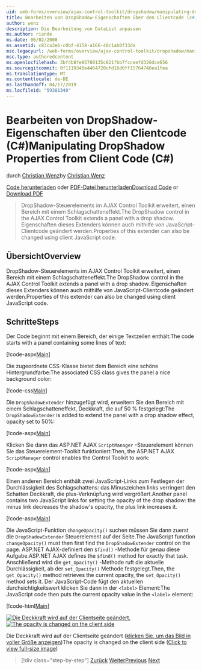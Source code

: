```yaml
---
uid: web-forms/overview/ajax-control-toolkit/dropshadow/manipulating-dropshadow-properties-from-client-code-cs
title: Bearbeiten von DropShadow-Eigenschaften über den Clientcode (c#) | Microsoft-Dokumentation
author: wenz
description: Die Bearbeitung von DataList anpassen
ms.author: riande
ms.date: 06/02/2008
ms.assetid: c83ca3e6-c0bf-4158-a166-40c1ab0f33da
msc.legacyurl: /web-forms/overview/ajax-control-toolkit/dropshadow/manipulating-dropshadow-properties-from-client-code-cs
msc.type: authoredcontent
ms.openlocfilehash: 3bf4b8fe85780135c821fbb7fcceefd326dce656
ms.sourcegitcommit: 0f1119340e4464720cfd16d0ff15764746ea1fea
ms.translationtype: MT
ms.contentlocale: de-DE
ms.lasthandoff: 04/17/2019
ms.locfileid: "59381340"
---
```

# <a name="manipulating-dropshadow-properties-from-client-code-c"></a><span data-ttu-id="12976-103">Bearbeiten von DropShadow-Eigenschaften über den Clientcode (C#)</span><span class="sxs-lookup"><span data-stu-id="12976-103">Manipulating DropShadow Properties from Client Code (C#)</span></span>

<span data-ttu-id="12976-104">durch [Christian Wenz](https://github.com/wenz)</span><span class="sxs-lookup"><span data-stu-id="12976-104">by [Christian Wenz](https://github.com/wenz)</span></span>

<span data-ttu-id="12976-105">[Code herunterladen](http://download.microsoft.com/download/5/1/6/51652a81-500b-4f6b-88d3-617103e7941e/DropShadow2.cs.zip) oder [PDF-Datei herunterladen](http://download.microsoft.com/download/b/6/a/b6ae89ee-df69-4c87-9bfb-ad1eb2b23373/dropshadow2CS.pdf)</span><span class="sxs-lookup"><span data-stu-id="12976-105">[Download Code](http://download.microsoft.com/download/5/1/6/51652a81-500b-4f6b-88d3-617103e7941e/DropShadow2.cs.zip) or [Download PDF](http://download.microsoft.com/download/b/6/a/b6ae89ee-df69-4c87-9bfb-ad1eb2b23373/dropshadow2CS.pdf)</span></span>

> <span data-ttu-id="12976-106">DropShadow-Steuerelements im AJAX Control Toolkit erweitert, einen Bereich mit einem Schlagschatteneffekt.</span><span class="sxs-lookup"><span data-stu-id="12976-106">The DropShadow control in the AJAX Control Toolkit extends a panel with a drop shadow.</span></span> <span data-ttu-id="12976-107">Eigenschaften dieses Extenders können auch mithilfe von JavaScript-Clientcode geändert werden.</span><span class="sxs-lookup"><span data-stu-id="12976-107">Properties of this extender can also be changed using client JavaScript code.</span></span>


## <a name="overview"></a><span data-ttu-id="12976-108">Übersicht</span><span class="sxs-lookup"><span data-stu-id="12976-108">Overview</span></span>

<span data-ttu-id="12976-109">DropShadow-Steuerelements im AJAX Control Toolkit erweitert, einen Bereich mit einem Schlagschatteneffekt.</span><span class="sxs-lookup"><span data-stu-id="12976-109">The DropShadow control in the AJAX Control Toolkit extends a panel with a drop shadow.</span></span> <span data-ttu-id="12976-110">Eigenschaften dieses Extenders können auch mithilfe von JavaScript-Clientcode geändert werden.</span><span class="sxs-lookup"><span data-stu-id="12976-110">Properties of this extender can also be changed using client JavaScript code.</span></span>

## <a name="steps"></a><span data-ttu-id="12976-111">Schritte</span><span class="sxs-lookup"><span data-stu-id="12976-111">Steps</span></span>

<span data-ttu-id="12976-112">Der Code beginnt mit einem Bereich, der einige Textzeilen enthält:</span><span class="sxs-lookup"><span data-stu-id="12976-112">The code starts with a panel containing some lines of text:</span></span>

[!code-aspx[Main](manipulating-dropshadow-properties-from-client-code-cs/samples/sample1.aspx)]

<span data-ttu-id="12976-113">Die zugeordnete CSS-Klasse bietet dem Bereich eine schöne Hintergrundfarbe:</span><span class="sxs-lookup"><span data-stu-id="12976-113">The associated CSS class gives the panel a nice background color:</span></span>

[!code-css[Main](manipulating-dropshadow-properties-from-client-code-cs/samples/sample2.css)]

<span data-ttu-id="12976-114">Die `DropShadowExtender` hinzugefügt wird, erweitern Sie den Bereich mit einem Schlagschatteneffekt, Deckkraft, die auf 50 % festgelegt:</span><span class="sxs-lookup"><span data-stu-id="12976-114">The `DropShadowExtender` is added to extend the panel with a drop shadow effect, opacity set to 50%:</span></span>

[!code-aspx[Main](manipulating-dropshadow-properties-from-client-code-cs/samples/sample3.aspx)]

<span data-ttu-id="12976-115">Klicken Sie dann das ASP.NET AJAX `ScriptManager` -Steuerelement können Sie das Steuerelement-Toolkit funktioniert:</span><span class="sxs-lookup"><span data-stu-id="12976-115">Then, the ASP.NET AJAX `ScriptManager` control enables the Control Toolkit to work:</span></span>

[!code-aspx[Main](manipulating-dropshadow-properties-from-client-code-cs/samples/sample4.aspx)]

<span data-ttu-id="12976-116">Einen anderen Bereich enthält zwei JavaScript-Links zum Festlegen der Durchlässigkeit des Schlagschattens: das Minuszeichen links verringert den Schatten Deckkraft, die plus-Verknüpfung wird vergrößert.</span><span class="sxs-lookup"><span data-stu-id="12976-116">Another panel contains two JavaScript links for setting the opacity of the drop shadow: the minus link decreases the shadow's opacity, the plus link increases it.</span></span>

[!code-aspx[Main](manipulating-dropshadow-properties-from-client-code-cs/samples/sample5.aspx)]

<span data-ttu-id="12976-117">Die JavaScript-Funktion `changeOpacity()` suchen müssen Sie dann zuerst die `DropShadowExtender` Steuerelement auf der Seite.</span><span class="sxs-lookup"><span data-stu-id="12976-117">The JavaScript function `changeOpacity()` must then first find the `DropShadowExtender` control on the page.</span></span> <span data-ttu-id="12976-118">ASP.NET AJAX-definiert den `$find()` -Methode für genau diese Aufgabe.</span><span class="sxs-lookup"><span data-stu-id="12976-118">ASP.NET AJAX defines the `$find()` method for exactly that task.</span></span> <span data-ttu-id="12976-119">Anschließend wird die `get_Opacity()` -Methode ruft die aktuelle Durchlässigkeit, ab der `set_Opacity()` Methode festgelegt.</span><span class="sxs-lookup"><span data-stu-id="12976-119">Then, the `get_Opacity()` method retrieves the current opacity, the `set_Opacity()` method sets it.</span></span> <span data-ttu-id="12976-120">Der JavaScript-Code fügt den aktuellen durchsichtigkeitswert klicken Sie dann in der `<label>` Element:</span><span class="sxs-lookup"><span data-stu-id="12976-120">The JavaScript code then puts the current opacity value in the `<label>` element:</span></span>

[!code-html[Main](manipulating-dropshadow-properties-from-client-code-cs/samples/sample6.html)]


<span data-ttu-id="12976-121">[![Die Deckkraft wird auf der Clientseite geändert.](manipulating-dropshadow-properties-from-client-code-cs/_static/image2.png)](manipulating-dropshadow-properties-from-client-code-cs/_static/image1.png)</span><span class="sxs-lookup"><span data-stu-id="12976-121">[![The opacity is changed on the client side](manipulating-dropshadow-properties-from-client-code-cs/_static/image2.png)](manipulating-dropshadow-properties-from-client-code-cs/_static/image1.png)</span></span>

<span data-ttu-id="12976-122">Die Deckkraft wird auf der Clientseite geändert ([klicken Sie, um das Bild in voller Größe anzeigen](manipulating-dropshadow-properties-from-client-code-cs/_static/image3.png))</span><span class="sxs-lookup"><span data-stu-id="12976-122">The opacity is changed on the client side ([Click to view full-size image](manipulating-dropshadow-properties-from-client-code-cs/_static/image3.png))</span></span>

> [!div class="step-by-step"]
> <span data-ttu-id="12976-123">[Zurück](adjusting-the-z-index-of-a-dropshadow-cs.md)
> [Weiter](adjusting-the-z-index-of-a-dropshadow-vb.md)</span><span class="sxs-lookup"><span data-stu-id="12976-123">[Previous](adjusting-the-z-index-of-a-dropshadow-cs.md)
[Next](adjusting-the-z-index-of-a-dropshadow-vb.md)</span></span>
